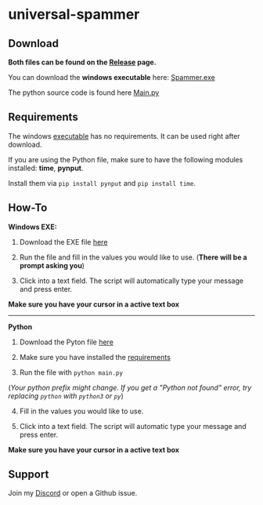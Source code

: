# universal-spammer

## Download

**Both files can be found on the [Release](https://github.com/ScobraScope/universal-spammer/releases/tag/stable) page.**

You can download the **windows executable** here: [Spammer.exe](https://github.com/ScobraScope/universal-spammer/files/7841317/Spammer.zip)

The python source code is found here [Main.py](https://github.com/ScobraScope/universal-spammer/files/7841333/Main.zip)

## Requirements
The windows [executable](https://github.com/ScobraScope/universal-spammer/files/7841317/Spammer.zip) has no requirements. It can be used right after download.

If you are using the Python file, make sure to have the following modules installed: **time**, **pynput**.

Install them via `pip install pynput` and `pip install time`.

## How-To

**Windows EXE:**
1. Download the EXE file [here](https://github.com/ScobraScope/universal-spammer/files/7841317/Spammer.zip)

2. Run the file and fill in the values you would like to use. (**There will be a prompt asking you**)

3. Click into a text field. The script will automatically type your message and press enter. 

**Make sure you have your cursor in a active text box**

----

**Python**
1. Download the Pyton file [here](https://github.com/ScobraScope/universal-spammer/files/7841333/Main.zip)

2. Make sure you have installed the [requirements](https://github.com/ScobraScope/universal-spammer#requirements)

3. Run the file with `python main.py` 

(*Your python prefix might change. If you get a "Python not found" error, try replacing `python` with `python3` or `py`*)
 
4. Fill in the values you would like to use.

5. Click into a text field. The script will automatic type your message and press enter. 

**Make sure you have your cursor in a active text box**

## Support
Join my [Discord](https://discord.gg/kjsdxkbtjw) or open a Github issue.